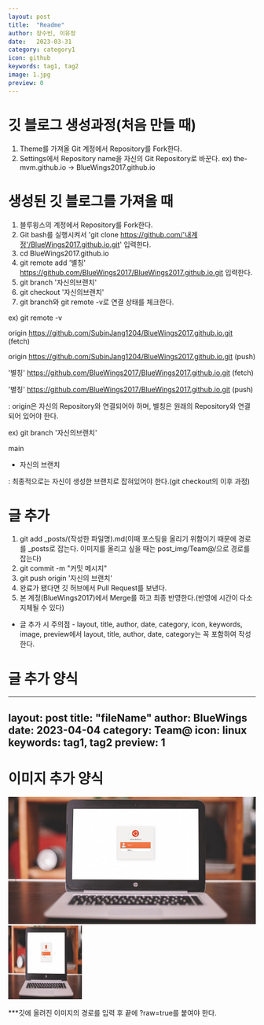 ```yaml
---
layout: post
title:  "Readme"
author: 장수빈, 이유정
date:   2023-03-31
category: category1
icon: github
keywords: tag1, tag2
image: 1.jpg
preview: 0
---
```


# 깃 블로그 생성과정(처음 만들 때)
1. Theme를 가져올 Git 계정에서 Repository를 Fork한다.
2. Settings에서 Repository name을 자신의 Git Repository로 바꾼다. ex) the-mvm.github.io -> BlueWings2017.github.io


# 생성된 깃 블로그를 가져올 때
1. 블루윙스의 계정에서 Repository를 Fork한다.
2. Git bash를 실행시켜서 'git clone https://github.com/'내계정'/BlueWings2017.github.io.git' 입력한다.
3. cd BlueWings2017.github.io
4. git remote add '별칭' https://github.com/BlueWings2017/BlueWings2017.github.io.git 입력한다.
5. git branch '자신의브랜치'
6. git checkout '자신의브랜치'
7. git branch와 git remote -v로 연결 상태를 체크한다.

 ex) git remote -v
 
origin  https://github.com/SubinJang1204/BlueWings2017.github.io.git (fetch)

origin  https://github.com/SubinJang1204/BlueWings2017.github.io.git (push)

'별칭'   https://github.com/BlueWings2017/BlueWings2017.github.io.git (fetch)

'별칭'   https://github.com/BlueWings2017/BlueWings2017.github.io.git (push)

: origin은 자신의 Repository와 연결되어야 하며, 별칭은 원래의 Repository와 연결되어 있어야 한다.
 
 
 ex) git branch '자신의브랜치'
 
  main
  
* 자신의 브랜치

: 최종적으로는 자신이 생성한 브랜치로 잡혀있어야 한다.(git checkout의 이후 과정)


# 글 추가
1. git add _posts/(작성한 파일명).md(이때 포스팅을 올리기 위함이기 때문에 경로를 _posts로 잡는다. 이미지를 올리고 싶을 때는 post_img/Team@/으로 경로를 잡는다)
2. git commit -m "커밋 메시지"
3. git push origin '자신의 브랜치'
4. 완료가 됐다면 깃 허브에서 Pull Request를 보낸다.
5. 본 계정(BlueWings2017)에서 Merge를 하고 최종 반영한다.(반영에 시간이 다소 지체될 수 있다)

* 글 추가 시 주의점 - layout, title, author, date, category, icon, keywords, image, preview에서 layout, title, author, date, category는 꼭 포함하여 작성한다.


# 글 추가 양식

---
layout: post
title:  "fileName"
author: BlueWings
date:   2023-04-04
category: Team@
icon: linux
keywords: tag1, tag2
preview: 1
---


# 이미지 추가 양식

![Test](https://github.com/BlueWings2017/BlueWings2017.github.io/blob/main/post-img/TeamB/1.jpg?raw=true)<br/>
<img src="https://github.com/BlueWings2017/BlueWings2017.github.io/blob/main/post-img/TeamB/1.jpg?raw=true" width="150" height="150"/>

<!--![Test](https://github.com/BlueWings2017/BlueWings2017.github.io/blob/main/post-img/TeamB/1.jpg?raw=true)<br/>-->
<!--<img src="https://github.com/BlueWings2017/BlueWings2017.github.io/blob/main/post-img/TeamB/1.jpg?raw=true" width="150" height="150"/>-->

***깃에 올려진 이미지의 경로를 입력 후 끝에 ?raw=true를 붙여야 한다.
